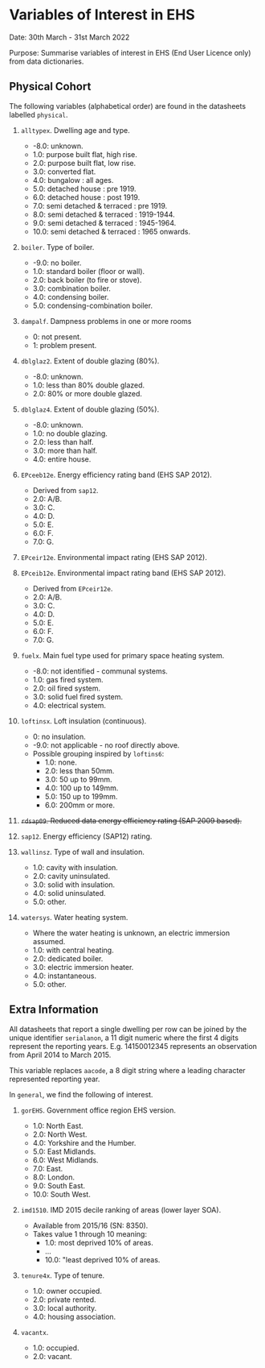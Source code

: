 # Variables of Interest in EHS

Date: 30th March - 31st March 2022

Purpose: Summarise variables of interest in EHS (End User Licence only)
from data dictionaries.

## Physical Cohort

The following variables (alphabetical order) are found in the datasheets
labelled `physical`.

1. `alltypex`. Dwelling age and type.

    - -8.0: unknown.
    - 1.0: purpose built flat, high rise.
    - 2.0: purpose built flat, low rise.
    - 3.0: converted flat.
    - 4.0: bungalow : all ages.
    - 5.0: detached house : pre 1919.
    - 6.0: detached house : post 1919.
    - 7.0: semi detached & terraced : pre 1919.
    - 8.0: semi detached & terraced : 1919-1944.
    - 9.0: semi detached & terraced : 1945-1964.
    - 10.0: semi detached & terraced : 1965 onwards.

1. `boiler`. Type of boiler.

    - -9.0: no boiler.
    - 1.0: standard boiler (floor or wall).
    - 2.0: back boiler (to fire or stove).
    - 3.0: combination boiler.
    - 4.0: condensing boiler.
    - 5.0: condensing-combination boiler.

1. `dampalf`. Dampness problems in one or more rooms

    - 0: not present.
    - 1: problem present.

1. `dblglaz2`. Extent of double glazing (80%).

    - -8.0: unknown.
    - 1.0: less than 80% double glazed.
    - 2.0: 80% or more double glazed.

1. `dblglaz4`. Extent of double glazing (50%).

    - -8.0: unknown.
    - 1.0: no double glazing.
    - 2.0: less than half.
    - 3.0: more than half.
    - 4.0: entire house.

1. `EPceeb12e`. Energy efficiency rating band (EHS SAP 2012).

    - Derived from `sap12`.
    - 2.0: A/B.
    - 3.0: C.
    - 4.0: D.
    - 5.0: E.
    - 6.0: F.
    - 7.0: G.

1. `EPceir12e`. Environmental impact rating (EHS SAP 2012).

1. `EPceib12e`. Environmental impact rating band (EHS SAP 2012).

    - Derived from `EPceir12e`.
    - 2.0: A/B.
    - 3.0: C.
    - 4.0: D.
    - 5.0: E.
    - 6.0: F.
    - 7.0: G.

1. `fuelx`. Main fuel type used for primary space heating system.

    - -8.0: not identified - communal systems.
    - 1.0: gas fired system.
    - 2.0: oil fired system.
    - 3.0: solid fuel fired system.
    - 4.0: electrical system.

1. `loftinsx`. Loft insulation (continuous).

    - 0: no insulation.
    - -9.0: not applicable - no roof directly above.
    - Possible grouping inspired by `loftins6`:
        - 1.0: none.
        - 2.0: less than 50mm.
        - 3.0: 50 up to 99mm.
        - 4.0: 100 up to 149mm.
        - 5.0: 150 up to 199mm.
        - 6.0: 200mm or more.

1. ~~`rdsap09`. Reduced data energy efficiency rating (SAP 2009 based).~~

1. `sap12`. Energy efficiency (SAP12) rating.

1. `wallinsz`. Type of wall and insulation.

    - 1.0: cavity with insulation.
    - 2.0: cavity uninsulated.
    - 3.0: solid with insulation.
    - 4.0: solid uninsulated.
    - 5.0: other.

1. `watersys`. Water heating system.

    - Where the water heating is unknown, an electric immersion assumed.
    - 1.0: with central heating.
    - 2.0: dedicated boiler.
    - 3.0: electric immersion heater.
    - 4.0: instantaneous.
    - 5.0: other.

## Extra Information

All datasheets that report a single dwelling per row can be joined by the
unique identifier `serialanon`, a 11 digit numeric where the first 4 digits
represent the reporting years. E.g. 14150012345 represents an observation
from April 2014 to March 2015.

This variable replaces `aacode`, a 8 digit string where a leading character
represented reporting year.

In `general`, we find the following of interest.

1. `gorEHS`. Government office region EHS version.

    - 1.0: North East.
    - 2.0: North West.
    - 4.0: Yorkshire and the Humber.
    - 5.0: East Midlands.
    - 6.0: West Midlands.
    - 7.0: East.
    - 8.0: London.
    - 9.0: South East.
    - 10.0: South West.

1. `imd1510`. IMD 2015 decile ranking of areas (lower layer SOA).

    - Available from 2015/16 (SN: 8350).
    - Takes value 1 through 10 meaning:
        - 1.0: most deprived 10% of areas.
        - ...
        - 10.0: "least deprived 10% of areas.

1. `tenure4x`. Type of tenure.

    - 1.0: owner occupied.
    - 2.0: private rented.
    - 3.0: local authority.
    - 4.0: housing association.

1. `vacantx`.

    - 1.0: occupied.
    - 2.0: vacant.
